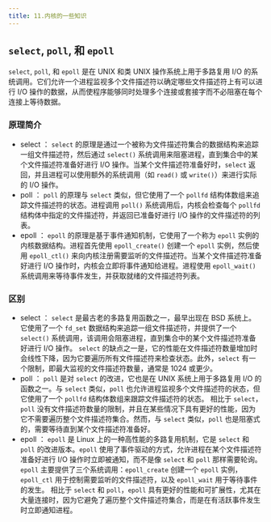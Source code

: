 ```yaml
---
title: 11.内核的一些知识
---
```

## `select`, `poll`, 和 `epoll`

`select`, `poll`, 和 `epoll` 是在 UNIX 和类 UNIX 操作系统上用于多路复用 I/O 的系统调用。它们允许一个进程监视多个文件描述符以确定哪些文件描述符上有可以进行 I/O 操作的数据，从而使程序能够同时处理多个连接或套接字而不必阻塞在每个连接上等待数据。

### 原理简介

* select ：
  `select` 的原理是通过一个被称为文件描述符集合的数据结构来追踪一组文件描述符，然后通过 `select()` 系统调用来阻塞进程，直到集合中的某个文件描述符准备好进行 I/O 操作。当某个文件描述符准备好时，`select` 返回，并且进程可以使用额外的系统调用（如 `read()` 或 `write()`）来进行实际的 I/O 操作。
* poll ：
  `poll` 的原理与 `select` 类似，但它使用了一个 `pollfd` 结构体数组来追踪文件描述符的状态。进程调用 `poll()` 系统调用后，内核会检查每个 `pollfd` 结构体中指定的文件描述符，并返回已准备好进行 I/O 操作的文件描述符的列表。
* epoll ：
  `epoll` 的原理是基于事件通知机制，它使用了一个称为 `epoll` 实例的内核数据结构。进程首先使用 `epoll_create()` 创建一个 `epoll` 实例，然后使用 `epoll_ctl()` 来向内核注册需要监听的文件描述符。当某个文件描述符准备好进行 I/O 操作时，内核会立即将事件通知给进程。进程使用 `epoll_wait()` 系统调用来等待事件发生，并获取就绪的文件描述符列表。

### 区别

* select ：
  `select` 是最古老的多路复用函数之一，最早出现在 BSD 系统上。它使用了一个 `fd_set` 数据结构来追踪一组文件描述符，并提供了一个 `select()` 系统调用，该调用会阻塞进程，直到集合中的某个文件描述符准备好进行 I/O 操作。
  `select` 的缺点之一是，它的性能在文件描述符数量增加时会线性下降，因为它要遍历所有文件描述符来检查状态。此外，`select` 有一个限制，即最大监视的文件描述符数量，通常是 1024 或更少。
* poll ：
  `poll` 是对 `select` 的改进，它也是在 UNIX 系统上用于多路复用 I/O 的函数之一。与 `select` 类似，`poll` 也允许进程监视多个文件描述符的状态，但它使用了一个 `pollfd` 结构体数组来跟踪文件描述符的状态。
  相比于 `select`，`poll` 没有文件描述符数量的限制，并且在某些情况下具有更好的性能，因为它不需要遍历整个文件描述符集合。然而，与 `select` 类似，`poll` 也是阻塞式的，需要等待直到某个文件描述符准备好。
* epoll ：
  `epoll` 是 Linux 上的一种高性能的多路复用机制，它是 `select` 和 `poll` 的改进版本。`epoll` 使用了事件驱动的方式，允许进程在某个文件描述符准备好进行 I/O 操作时立即被通知，而不是像 `select` 和 `poll` 那样需要轮询。
  `epoll` 主要提供了三个系统调用：`epoll_create` 创建一个 `epoll` 实例，`epoll_ctl` 用于控制需要监听的文件描述符，以及 `epoll_wait` 用于等待事件的发生。
  相比于 `select` 和 `poll`，`epoll` 具有更好的性能和可扩展性，尤其在大量连接时，因为它避免了遍历整个文件描述符集合，而是在有活跃事件发生时立即通知进程。
